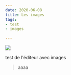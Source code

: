 ```yaml
---
date: 2020-06-08
title: Les images
tags:
- test
- images

---
```

![](/11ty-test/images/ios-7-purplr-wallpaper-desktop.jpg)

test de l'éditeur avec images

> aaaa